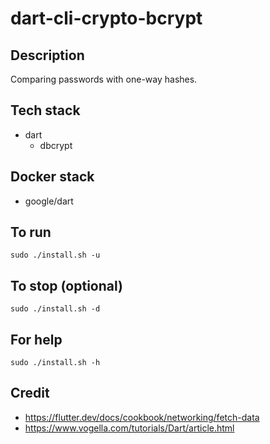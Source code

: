 # dart-cli-crypto-bcrypt

## Description
Comparing passwords with one-way hashes.

## Tech stack
- dart
  - dbcrypt

## Docker stack
- google/dart

## To run
`sudo ./install.sh -u`

## To stop (optional)
`sudo ./install.sh -d`

## For help
`sudo ./install.sh -h`

## Credit
- https://flutter.dev/docs/cookbook/networking/fetch-data
- https://www.vogella.com/tutorials/Dart/article.html
